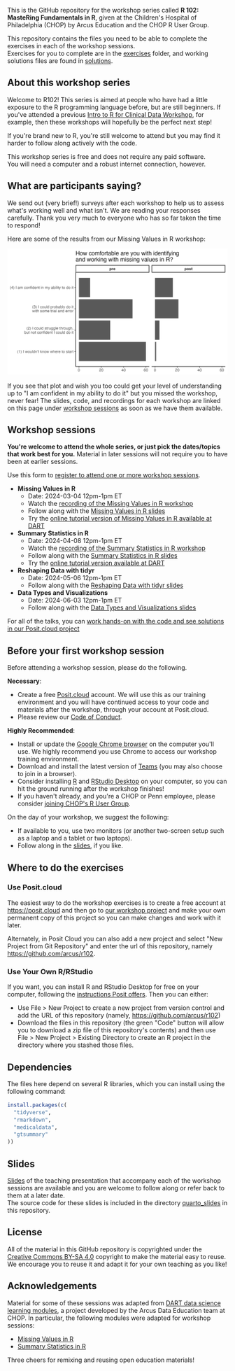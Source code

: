 This is the GitHub repository for the workshop series called **R 102: MasteRing Fundamentals in R**, given at the Children's Hospital of Philadelphia (CHOP) by Arcus Education and the CHOP R User Group.

This repository contains the files you need to be able to complete the exercises in each of the workshop sessions.  
Exercises for you to complete are in the [exercises](https://github.com/arcus/r102/tree/main/exercises) folder, and working solutions files are found in [solutions](https://github.com/arcus/r102/tree/main/solutions).

## About this workshop series

Welcome to R102! 
This series is aimed at people who have had a little exposure to the R programming language before, but are still beginners. 
If you've attended a previous [Intro to R for Clinical Data Workshop](https://arcus.github.io/intro-to-r-for-clinical-data/), for example, then these workshops will hopefully be the perfect next step!

If you're brand new to R, you're still welcome to attend but you may find it harder to follow along actively with the code. 

This workshop series is free and does not require any paid software.  
You will need a computer and a robust internet connection, however.

## What are participants saying?

We send out (very brief!) surveys after each workshop to help us to assess what's working well and what isn't. 
We are reading your responses carefully. 
Thank you very much to everyone who has so far taken the time to respond! 

Here are some of the results from our Missing Values in R workshop:

![](for_organizers/prepost_03_all.png)

If you see that plot and wish you too could get your level of understanding up to "I am confident in my ability to do it" but you missed the workshop, never fear! 
The slides, code, and recordings for each workshop are linked on this page under [workshop sessions](#workshop-sessions) as soon as we have them available. 

## Workshop sessions

**You're welcome to attend the whole series, or just pick the dates/topics that work best for you.** 
Material in later sessions will not require you to have been at earlier sessions.

Use this form to [register to attend one or more workshop sessions](https://redcap.link/R102_Signup).

- **Missing Values in R**
  * Date: 2024-03-04 12pm-1pm ET
  * Watch the [recording of the Missing Values in R workshop](https://www.youtube.com/watch?v=R6RVppJ5qa0)
  * Follow along with the [Missing Values in R slides](https://rosemhartman.quarto.pub/r102/quarto_slides/missing_values_in_r.html#/title-slide)
  * Try the [online tutorial version of Missing Values in R available at DART](https://bit.ly/DART_r_missing_values)
- **Summary Statistics in R**
  * Date:  2024-04-08 12pm-1pm ET
  * Watch the [recording of the Summary Statistics in R workshop](https://www.youtube.com/watch?v=I9K-FZtC-_8)
  * Follow along with the [Summary Statistics in R slides](https://rosemhartman.quarto.pub/r102/quarto_slides/summary_stats_in_r.html#/title-slide)
  * Try the [online tutorial version available at DART](https://liascript.github.io/course/?https://raw.githubusercontent.com/arcus/education_modules/main/r_summary_stats/r_summary_stats.md#1)
- **Reshaping Data with tidyr**
  * Date: 2024-05-06 12pm-1pm ET
  * Follow along with the [Reshaping Data with tidyr slides](https://rosemhartman.quarto.pub/r102/quarto_slides/reshaping_data_with_tidyr.html#/title-slide)
- **Data Types and Visualizations**
  * Date: 2024-06-03 12pm-1pm ET
  * Follow along with the [Data Types and Visualizations slides](https://rosemhartman.quarto.pub/r102/quarto_slides/data_types_and_viz.html#/title-slide) 

For all of the talks, you can [work hands-on with the code and see solutions in our Posit.cloud project](https://posit.cloud/content/7522885)

## Before your first workshop session

Before attending a workshop session, please do the following.  

**Necessary**:

* Create a free [Posit.cloud](https://posit.cloud) account.  We will use this as our training environment and you will have continued access to your code and materials after the workshop, through your account at Posit.cloud.
* Please review our [Code of Conduct](https://github.com/arcus/intro-to-r-for-clinical-data/blob/main/conduct.md).

**Highly Recommended**:

* Install or update the [Google Chrome browser](https://www.google.com/chrome/) on the computer you'll use.  We highly recommend you use Chrome to access our workshop training environment.
* Download and install the latest version of [Teams](https://www.microsoft.com/en-us/microsoft-teams/download-app) (you may also choose to join in a browser).
* Consider installing [R](https://cloud.r-project.org/) and [RStudio Desktop](https://rstudio.com/products/rstudio/download/) on your computer, so you can hit the ground running after the workshop finishes!
* If you haven't already, and you're a CHOP or Penn employee, please consider [joining CHOP's R User Group](http://bit.ly/chopRusers).

On the day of your workshop, we suggest the following:

* If available to you, use two monitors (or another two-screen setup such as a laptop and a tablet or two laptops).
* Follow along in the [slides](https://rosemhartman.quarto.pub/r102/quarto_slides/index.html#/r102-mastering-the-fundamentals-in-r), if you like.

## Where to do the exercises

### Use Posit.cloud

The easiest way to do the workshop exercises is to create a free account at <https://posit.cloud> and then go to [our workshop project](https://posit.cloud/content/7522885) and make your own permanent copy of this project so you can make changes and work with it later.

Alternately, in Posit Cloud you can also add a new project and select "New Project from Git Repository" and enter the url of this repository, namely <https://github.com/arcus/r102>.

### Use Your Own R/RStudio

If you want, you can install R and RStudio Desktop for free on your computer, following the [instructions Posit offers](https://posit.co/download/rstudio-desktop/).  Then you can either:

* Use File > New Project to create a new project from version control and add the URL of this repository (namely, <https://github.com/arcus/r102>)
* Download the files in this repository (the green "Code" button will allow you to download a zip file of this repository's contents) and then use File > New Project > Existing Directory to create an R project in the directory where you stashed those files.

## Dependencies

The files here depend on several R libraries, which you can install using the following command:

```r
install.packages(c(
  "tidyverse",
  "rmarkdown",
  "medicaldata",
  "gtsummary"
))
```

## Slides

[Slides](https://rosemhartman.quarto.pub/r102/quarto_slides/index.html#/r102-mastering-the-fundamentals-in-r) of the teaching presentation that accompany each of the workshop sessions are available and you are welcome to follow along or refer back to them at a later date.  
The source code for these slides is included in the directory [quarto_slides](https://github.com/arcus/r102/tree/main/quarto_slides) in this repository.

## License

All of the material in this GitHub repository is copyrighted under the [Creative Commons BY-SA 4.0](https://creativecommons.org/licenses/by-sa/4.0/) copyright to make the material easy to reuse. 
We encourage you to reuse it and adapt it for your own teaching as you like!

## Acknowledgements

Material for some of these sessions was adapted from [DART data science learning modules](https://arcus.github.io/education_modules/educators), a project developed by the Arcus Data Education team at CHOP. 
In particular, the following modules were adapted for workshop sessions: 

- [Missing Values in R](https://bit.ly/DART_r_missing_values)
- [Summary Statistics in R](https://bit.ly/DART_r_summary_stats)

Three cheers for remixing and reusing open education materials! 
